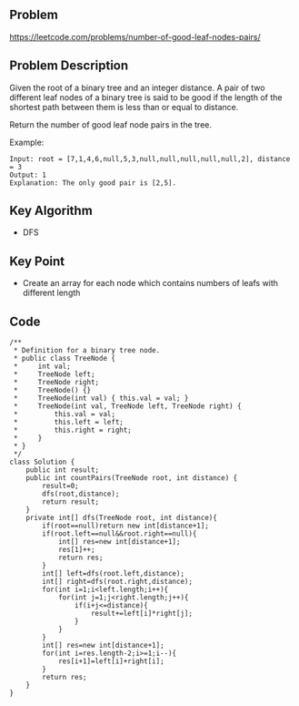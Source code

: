 ## Problem

https://leetcode.com/problems/number-of-good-leaf-nodes-pairs/

## Problem Description

Given the root of a binary tree and an integer distance. A pair of two different leaf nodes of a binary tree is said to be good if the length of the shortest path between them is less than or equal to distance.

Return the number of good leaf node pairs in the tree.

Example:

```
Input: root = [7,1,4,6,null,5,3,null,null,null,null,null,2], distance = 3
Output: 1
Explanation: The only good pair is [2,5].
```

## Key Algorithm

- DFS

## Key Point

- Create an array for each node which contains numbers of leafs with different length

## Code

```
/**
 * Definition for a binary tree node.
 * public class TreeNode {
 *     int val;
 *     TreeNode left;
 *     TreeNode right;
 *     TreeNode() {}
 *     TreeNode(int val) { this.val = val; }
 *     TreeNode(int val, TreeNode left, TreeNode right) {
 *         this.val = val;
 *         this.left = left;
 *         this.right = right;
 *     }
 * }
 */
class Solution {
    public int result;
    public int countPairs(TreeNode root, int distance) {
        result=0;
        dfs(root,distance);
        return result;
    }
    private int[] dfs(TreeNode root, int distance){
        if(root==null)return new int[distance+1];
        if(root.left==null&&root.right==null){
            int[] res=new int[distance+1];
            res[1]++;
            return res;
        }
        int[] left=dfs(root.left,distance);
        int[] right=dfs(root.right,distance);
        for(int i=1;i<left.length;i++){
            for(int j=1;j<right.length;j++){
                if(i+j<=distance){
                    result+=left[i]*right[j];
                }
            }
        }
        int[] res=new int[distance+1];
        for(int i=res.length-2;i>=1;i--){
            res[i+1]=left[i]+right[i];
        }
        return res;
    }
}
```
